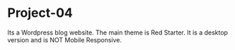 # Project-04

Its a Wordpress blog website. 
The main theme is Red Starter. 
It is a desktop version and is NOT Mobile Responsive. 
